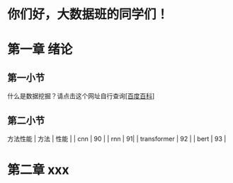 # 你们好，大数据班的同学们！
# 第一章 绪论
## 第一小节
什么是数据挖掘？请点击这个网址自行查询[[百度百科]](https://www.baidu.com)
## 第二小节
方法性能
|  方法   | 性能 |
|  cnn  | 90  |
| rnn  | 91|
| transformer  | 92 |
| bert  | 93 |
# 第二章 xxx
